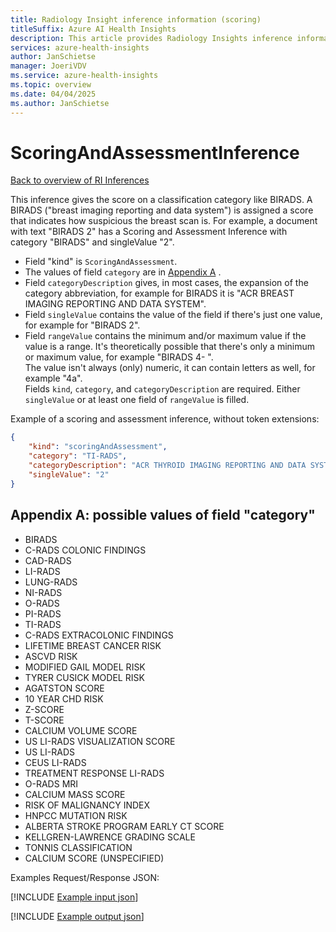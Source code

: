 ```yaml
---
title: Radiology Insight inference information (scoring)
titleSuffix: Azure AI Health Insights
description: This article provides Radiology Insights inference information (scoring).
services: azure-health-insights
author: JanSchietse
manager: JoeriVDV
ms.service: azure-health-insights
ms.topic: overview
ms.date: 04/04/2025
ms.author: JanSchietse
---
```


# ScoringAndAssessmentInference

[Back to overview of RI Inferences](inferences.md)


This inference gives the score on a classification category like BIRADS. A BIRADS ("breast imaging reporting and data system") is assigned a score that indicates how suspicious the breast scan is. For example, a document with text "BIRADS 2" has a Scoring and Assessment Inference with category "BIRADS" and singleValue "2".  
- Field "kind" is `ScoringAndAssessment`.  
- The values of field `category` are in [Appendix A](#appendix-a-possible-values-of-field-category)
.  
- Field `categoryDescription` gives, in most cases, the expansion of the category abbreviation, for example for BIRADS it is "ACR BREAST IMAGING REPORTING AND DATA SYSTEM".  
- Field `singleValue` contains the value of the field if there's just one value, for example for "BIRADS 2".  
- Field `rangeValue` contains the minimum and/or maximum value if the value is a range. It's theoretically possible that there's only a minimum or maximum value, for example "BIRADS 4- ".  
The value isn't always (only) numeric, it can contain letters as well, for example "4a".  
Fields `kind`, `category`, and `categoryDescription` are required. Either `singleValue` or at least one field of `rangeValue` is filled.

Example of a scoring and assessment inference, without token extensions:

```json
{
	"kind": "scoringAndAssessment",
	"category": "TI-RADS",
	"categoryDescription": "ACR THYROID IMAGING REPORTING AND DATA SYSTEM",
	"singleValue": "2"
}
```

## Appendix A: possible values of field "category"

- BIRADS
- C-RADS COLONIC FINDINGS
- CAD-RADS
- LI-RADS
- LUNG-RADS
- NI-RADS
- O-RADS
- PI-RADS
- TI-RADS
- C-RADS EXTRACOLONIC FINDINGS
- LIFETIME BREAST CANCER RISK
- ASCVD RISK
- MODIFIED GAIL MODEL RISK
- TYRER CUSICK MODEL RISK
- AGATSTON SCORE
- 10 YEAR CHD RISK
- Z-SCORE
- T-SCORE
- CALCIUM VOLUME SCORE
- US LI-RADS VISUALIZATION SCORE
- US LI-RADS
- CEUS LI-RADS
- TREATMENT RESPONSE LI-RADS
- O-RADS MRI
- CALCIUM MASS SCORE
- RISK OF MALIGNANCY INDEX
- HNPCC MUTATION RISK
- ALBERTA STROKE PROGRAM EARLY CT SCORE
- KELLGREN-LAWRENCE GRADING SCALE
- TONNIS CLASSIFICATION
- CALCIUM SCORE (UNSPECIFIED)

Examples Request/Response JSON:

[!INCLUDE [Example input json](../includes/example-inference-scoring-and-assessment-json-request.md)]

[!INCLUDE [Example output json](../includes/example-inference-scoring-and-assessment-json-response.md)]
